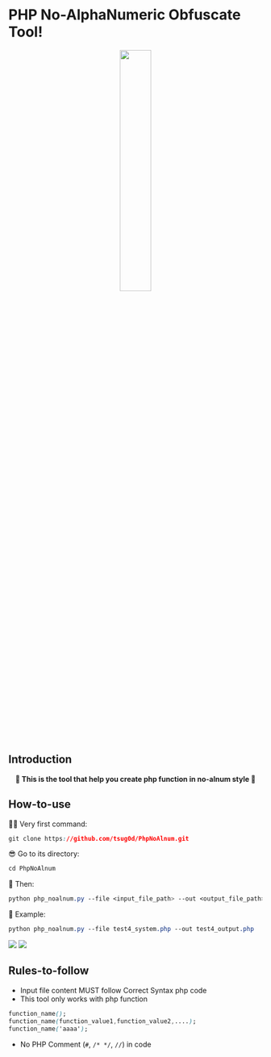 # PHP No-AlphaNumeric Obfuscate Tool!

<p align="center">
  <img src="https://i.imgur.com/hdfx2sh.png" height="35%" width="35%">
</p>


## Introduction

**<p align="center">🎉 This is the tool that help you create php function in no-alnum style 🎉</p>**

## How-to-use

🕵🏾 Very first command: 
```css
git clone https://github.com/tsug0d/PhpNoAlnum.git
```

😎 Go to its directory:
```css
cd PhpNoAlnum
```

🤘 Then:
```css
python php_noalnum.py --file <input_file_path> --out <output_file_path>
```

🤖 Example:
```css
python php_noalnum.py --file test4_system.php --out test4_output.php
```
<img src="https://i.imgur.com/r1s2vOp.png" >
<img src="https://i.imgur.com/8OVrHJ0.png" >

## Rules-to-follow

* Input file content MUST follow Correct Syntax php code
* This tool only works with php function
```css
function_name();
function_name(function_value1,function_value2,....);
function_name('aaaa');
```
* No PHP Comment (`#`, `/* */`, `//`) in code

